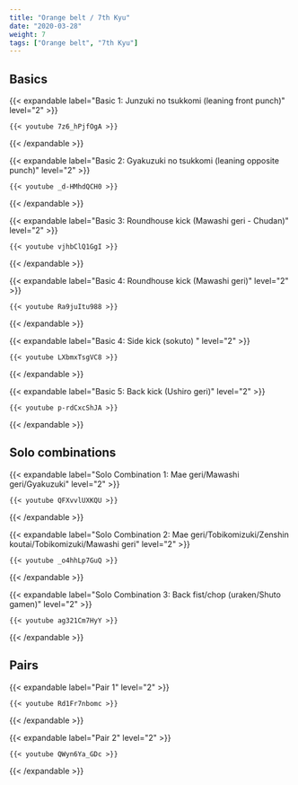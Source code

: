 ```yaml
---
title: "Orange belt / 7th Kyu"
date: "2020-03-28"
weight: 7
tags: ["Orange belt", "7th Kyu"]
---
```


## Basics

{{< expandable label="Basic 1: Junzuki no tsukkomi (leaning front punch)" level="2" >}}

    {{< youtube 7z6_hPjfOgA >}}

{{< /expandable >}}


{{< expandable label="Basic 2: Gyakuzuki no tsukkomi (leaning opposite punch)" level="2" >}}

    {{< youtube _d-HMhdQCH0 >}}

{{< /expandable >}}


{{< expandable label="Basic 3: Roundhouse kick (Mawashi geri - Chudan)" level="2" >}}

    {{< youtube vjhbClQ1GgI >}}

{{< /expandable >}}


{{< expandable label="Basic 4: Roundhouse kick (Mawashi geri)" level="2" >}}

    {{< youtube Ra9juItu988 >}}

{{< /expandable >}}


{{< expandable label="Basic 4: Side kick (sokuto) " level="2" >}}

    {{< youtube LXbmxTsgVC8 >}}

{{< /expandable >}}


{{< expandable label="Basic 5: Back kick (Ushiro geri)" level="2" >}}

    {{< youtube p-rdCxcShJA >}}

{{< /expandable >}}


## Solo combinations

{{< expandable label="Solo Combination 1: Mae geri/Mawashi geri/Gyakuzuki" level="2" >}}

    {{< youtube QFXvvlUXKQU >}}

{{< /expandable >}}


{{< expandable label="Solo Combination 2: Mae geri/Tobikomizuki/Zenshin koutai/Tobikomizuki/Mawashi geri" level="2" >}}

    {{< youtube _o4hhLp7GuQ >}}

{{< /expandable >}}


{{< expandable label="Solo Combination 3: Back fist/chop (uraken/Shuto gamen)" level="2" >}}

    {{< youtube ag321Cm7HyY >}}

{{< /expandable >}}

## Pairs

{{< expandable label="Pair 1" level="2" >}}

    {{< youtube Rd1Fr7nbomc >}}

{{< /expandable >}}


{{< expandable label="Pair 2" level="2" >}}

    {{< youtube QWyn6Ya_GDc >}}

{{< /expandable >}}

